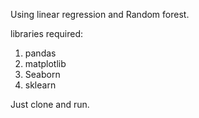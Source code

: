 Using linear regression and Random forest.

libraries required:
  1. pandas
  2. matplotlib
  3. Seaborn
  4. sklearn

Just clone and run.
